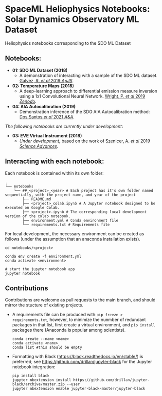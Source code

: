 # SpaceML Heliophysics Notebooks: Solar Dynamics Observatory ML Dataset
Heliophysics notebooks corresponding to the SDO ML Dataset

## Notebooks:
* **01: SDO ML Dataset (2018)**
  * A demonstration of interacting with a sample of the SDO ML dataset. [Galvez, R. *et al* 2019 *ApJS*](https://ui.adsabs.harvard.edu/abs/2019ApJS..242....7G/abstract).
* **02: Temperature Maps (2018)**
  * A deep-learning approach to differential emission measure inversion using a 1x1 Convolutional Neural Network. [Wright, P. *et al* 2019 *Zenodo*](https://ui.adsabs.harvard.edu/abs/2019zndo...2587015W/abstract).
* **04: AIA Autocalibration (2019)** 
  * Demonstration inference of the SDO AIA Autocalibration method: [Dos Santos *et al* 2021 *A&A*](https://ui.adsabs.harvard.edu/abs/2021A%26A...648A..53D/abstract).

*The following notebooks are currently under development*:

* **03: EVE Virtual Instrument (2018)** 
  * *Under development*, based on the work of [Szenicer, A. *et al* 2019 *Science Advances*](https://ui.adsabs.harvard.edu/abs/2019SciA....5.6548S/abstract).


## Interacting with each notebook:

Each notebook is contained within its own <project> folder:

```
.
└── notebooks
    └── ##_<project>_<year> # Each project has it's own folder named sequentially, with the project name, and year of the project
        ├── README.md
        ├── <project>_colab.ipynb # A Jupyter notebook designed to be executed on Google Colab.
        ├── <project>.ipynb # The corresponding local development version of the colab notebook.
        ├── environment.yml # Conda environment file
        └── requirements.txt # Requirements file

```

For local development, the necessary environment can be created as follows (under the assumption that an anaconda installation exists).

```
cd notebooks/<project>
```

```
conda env create -f environment.yml
conda activate <environment>
```
```
# start the jupyter notebook app
jupyter notebook
```

## Contributions

Contributions are welcome as pull requests to the main branch, and should mirror the stucture of existing projects.

* A requirements file can be produced with `pip freeze > requirements.txt`, however, to minimize the nunmber of redundant packages in that list, first create a virtual environment, and `pip install` packages there (Anaconda is popular among scientists).

  ```
  conda create --name <name>
  conda activate <name>
  conda list #this should be empty
  ```

  

* Formatting with Black (https://black.readthedocs.io/en/stable/) is preferred; see https://github.com/drillan/jupyter-black for the Jupyter notebook integration:

  ```
  pip install black
  jupyter nbextension install https://github.com/drillan/jupyter-black/archive/master.zip --user
  jupyter nbextension enable jupyter-black-master/jupyter-black
  ```

  
